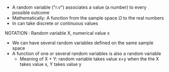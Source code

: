- A random variable ("r.v") associates a value (a number) to every possible outcome
- Mathematically: A function from the sample space $\Omega$ to the real numbers
- In can take discrete or continuous values

NOTATION : Random variable X, numerical value x
- We can have several random variables defined on the same sample space
- A function of one or several random variables is also a random variable
	- Meaning of X + Y: random variable takes value x+y when the the X takes value x, Y takes value y


